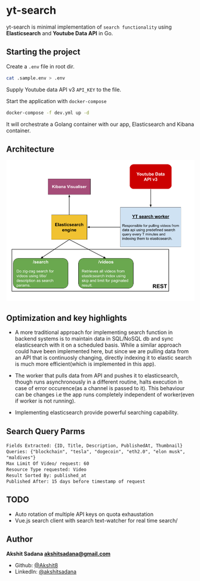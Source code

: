 # yt-search

yt-search is minimal implementation of `search functionality` using **Elasticsearch** and **Youtube Data API** in Go.

## Starting the project

Create a `.env` file in root dir.

```bash
cat .sample.env > .env
```

Supply Youtube data API v3 `API_KEY` to the file.<br/>

Start the application with `docker-compose`

```bash
docker-compose -f dev.yml up -d
```

It will orchestrate a Golang container with our app, Elasticsearch and Kibana container.

## Architecture

<img src="./yt-search-arch.png"/>

## Optimization and key highlights

- A more traditional approach for implementing search function in backend systems is to maintain data in SQL/NoSQL db and sync elasticsearch with it on a scheduled basis. While a similar approach could have been implemented here, but since we are pulling data from an API that is continuosly changing, directly indexing it to elastic search is much more efficient(which is implemented in this app).

- The worker that pulls data from API and pushes it to elasticsearch, though runs asynchronously in a different routine, halts execution in case of error occurence(as a channel is passed to it). This behaviour can be changes i.e the app runs completely independent of worker(even if worker is not running).

- Implementing elasticsearch provide powerful searching capability.

## Search Query Parms

```
Fields Extracted: {ID, Title, Description, PublishedAt, Thumbnail}
Queries: {"blockchain", "tesla", "dogecoin", "eth2.0", "elon musk", "maldives"}
Max Limit Of Video/ request: 60
Resource Type requested: Video
Result Sorted By: published_at
Published After: 15 days before timestamp of request
```

## TODO

- Auto rotation of multiple API keys on quota exhaustation
- Vue.js search client with search text-watcher for real time search/

## Author
**Akshit Sadana <akshitsadana@gmail.com>**

- Github: [@Akshit8](https://github.com/Akshit8)
- LinkedIn: [@akshitsadana](https://www.linkedin.com/in/akshit-sadana-b051ab121/)